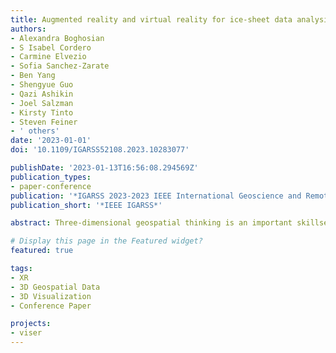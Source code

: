 ```yaml
---
title: Augmented reality and virtual reality for ice-sheet data analysis
authors:
- Alexandra Boghosian
- S Isabel Cordero
- Carmine Elvezio
- Sofia Sanchez-Zarate
- Ben Yang
- Shengyue Guo
- Qazi Ashikin
- Joel Salzman
- Kirsty Tinto
- Steven Feiner
- ' others'
date: '2023-01-01'
doi: '10.1109/IGARSS52108.2023.10283077'

publishDate: '2023-01-13T16:56:08.294569Z'
publication_types:
- paper-conference
publication: '*IGARSS 2023-2023 IEEE International Geoscience and Remote Sensing Symposium*'
publication_short: '*IEEE IGARSS*'

abstract: Three-dimensional geospatial thinking is an important skillset used by earth scientists and students to analyze and interpret data. This method of inquiry is useful in glaciology, where traditional geophysical survey techniques have been adapted to map three-dimensional (3D) ice sheet structures and inform studies of ice flow, mass change, and history in both Greenland and Antarctica. Ice-penetrating radar images the ice in two-dimensional (2D) cross-sections from the surface to the base. Analysis of this data often requires visual inspection and 3D interpretation, but is hindered by data visualization tools and techniques that rarely transcend the two-dimensionality of the computer screen. Recent advances in Augmented Reality (AR) and Virtual Reality (VR), together referred to as Extended Reality (XR), offer a glimpse into the future of 3D ice-sheet data analysis. These technologies offer users an immersive experience where 3D geospatial datasets can be understood more immediately than with 2D maps, and gestural user interfaces can enhance understanding. Here we present Pol-XR, an XR application that supports both visualization and interpretation of ice-penetrating radar in Antarctica and Greenland.

# Display this page in the Featured widget?
featured: true

tags:
- XR
- 3D Geospatial Data
- 3D Visualization
- Conference Paper

projects:
- viser
---
```


